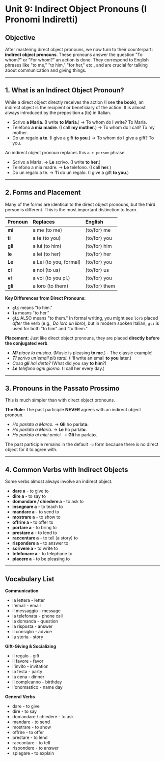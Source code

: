 
# Unit 9: Indirect Object Pronouns (I Pronomi Indiretti)

## Objective

After mastering direct object pronouns, we now turn to their counterpart: **indirect object pronouns**. These pronouns answer the question "To whom?" or "For whom?" an action is done. They correspond to English phrases like "to me," "to him," "for her," etc., and are crucial for talking about communication and giving things.

---

## 1. What is an Indirect Object Pronoun?

While a direct object directly receives the action (I see **the book**), an indirect object is the recipient or beneficiary of the action. It is almost always introduced by the preposition **`a`** (to) in Italian.

*   Scrivo **a Maria**. (I write **to Maria**.) -> To whom do I write? To Maria.
*   Telefono **a mia madre**. (I call **my mother**.) -> To whom do I call? To my mother.
*   Do un regalo **a te**. (I give a gift **to you**.) -> To whom do I give a gift? To you.

An indirect object pronoun replaces this `a + person` phrase.

*   Scrivo a Maria. -> **Le** scrivo. (I write **to her**.)
*   Telefono a mia madre. -> **Le** telefono. (I call **her**.)
*   Do un regalo a te. -> **Ti** do un regalo. (I give a gift **to you**.)

---

## 2. Forms and Placement

Many of the forms are identical to the direct object pronouns, but the third person is different. This is the most important distinction to learn.

| Pronoun | Replaces             | English         |
| :------ | :------------------- | :-------------- |
| **mi**  | a me (to me)         | (to/for) me     |
| **ti**  | a te (to you)        | (to/for) you    |
| **gli** | a lui (to him)       | (to/for) him    |
| **le**  | a lei (to her)       | (to/for) her    |
| **Le**  | a Lei (to you, formal)| (to/for) you    |
| **ci**  | a noi (to us)        | (to/for) us     |
| **vi**  | a voi (to you pl.)   | (to/for) you    |
| **gli** | a loro (to them)     | (to/for) them   |

**Key Differences from Direct Pronouns:**
*   **`gli`** means "to him."
*   **`le`** means "to her."
*   **`gli`** ALSO means "to them." In formal writing, you might see `loro` placed *after* the verb (e.g., *Do loro un libro*), but in modern spoken Italian, `gli` is used for both "to him" and "to them."

**Placement:** Just like direct object pronouns, they are placed **directly before the conjugated verb**.

*   ***Mi** piace la musica.* (Music is pleasing **to me**.) - The classic example!
*   ***Ti** scrivo un'email più tardi.* (I'll write an email **to you** later.)
*   *Cosa **gli** hai detto?* (What did you say **to him**?)
*   ***Le** telefono ogni giorno.* (I call her every day.)

---

## 3. Pronouns in the Passato Prossimo

This is much simpler than with direct object pronouns.

**The Rule:** The past participle **NEVER** agrees with an indirect object pronoun.

*   *Ho parlato a Marco.* -> **Gli** ho parlat**o**.
*   *Ho parlato a Maria.* -> **Le** ho parlat**o**.
*   *Ho parlato ai miei amici.* -> **Gli** ho parlat**o**.

The past participle remains in the default `-o` form because there is no direct object for it to agree with.

---

## 4. Common Verbs with Indirect Objects

Some verbs almost always involve an indirect object.

*   **dare a** - to give to
*   **dire a** - to say to
*   **domandare / chiedere a** - to ask to
*   **insegnare a** - to teach to
*   **mandare a** - to send to
*   **mostrare a** - to show to
*   **offrire a** - to offer to
*   **portare a** - to bring to
*   **prestare a** - to lend to
*   **raccontare a** - to tell (a story) to
*   **rispondere a** - to answer to
*   **scrivere a** - to write to
*   **telefonare a** - to telephone to
*   **piacere a** - to be pleasing to

---

## Vocabulary List

**Communication**
*   la lettera - letter
*   l'email - email
*   il messaggio - message
*   la telefonata - phone call
*   la domanda - question
*   la risposta - answer
*   il consiglio - advice
*   la storia - story

**Gift-Giving & Socializing**
*   il regalo - gift
*   il favore - favor
*   l'invito - invitation
*   la festa - party
*   la cena - dinner
*   il compleanno - birthday
*   l'onomastico - name day

**General Verbs**
*   dare - to give
*   dire - to say
*   domandare / chiedere - to ask
*   mandare - to send
*   mostrare - to show
*   offrire - to offer
*   prestare - to lend
*   raccontare - to tell
*   rispondere - to answer
*   spiegare - to explain
